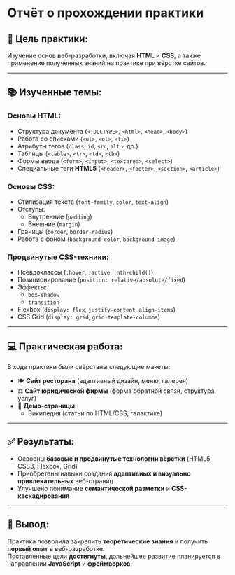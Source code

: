 # Отчёт о прохождении практики

## 📌 Цель практики:
Изучение основ веб-разработки, включая **HTML** и **CSS**, а также применение полученных знаний на практике при вёрстке сайтов.

---

## 📚 Изученные темы:

### **Основы HTML**:
- Структура документа (`<!DOCTYPE>`, `<html>`, `<head>`, `<body>`)
- Работа со списками (`<ul>`, `<ol>`, `<li>`)
- Атрибуты тегов (`class`, `id`, `src`, `alt` и др.)
- Таблицы (`<table>`, `<tr>`, `<td>`, `<th>`)
- Формы ввода (`<form>`, `<input>`, `<textarea>`, `<select>`)
- Специальные теги **HTML5** (`<header>`, `<footer>`, `<section>`, `<article>`)

### **Основы CSS**:
- Стилизация текста (`font-family`, `color`, `text-align`)
- Отступы:
  - Внутренние (`padding`)
  - Внешние (`margin`)
- Границы (`border`, `border-radius`)
- Работа с фоном (`background-color`, `background-image`)

### **Продвинутые CSS-техники**:
- Псевдоклассы (`:hover`, `:active`, `:nth-child()`)
- Позиционирование (`position: relative/absolute/fixed`)
- Эффекты:
  - `box-shadow`
  - `transition`
- Flexbox (`display: flex`, `justify-content`, `align-items`)
- CSS Grid (`display: grid`, `grid-template-columns`)

---

## 💻 Практическая работа:
В ходе практики были свёрстаны следующие макеты:
- 🍽️ **Сайт ресторана** (адаптивный дизайн, меню, галерея)
- ⚖️ **Сайт юридической фирмы** (форма обратной связи, структура услуг)
- 📖 **Демо-страницы**:
  - Википедия (статьи по HTML/CSS, галактике)

---

## ✅ Результаты:
- Освоены **базовые и продвинутые технологии вёрстки** (HTML5, CSS3, Flexbox, Grid)
- Приобретены навыки создания **адаптивных и визуально привлекательных** веб-страниц
- Улучшено понимание **семантической разметки** и **CSS-каскадирования**

---

## 📝 Вывод:
Практика позволила закрепить **теоретические знания** и получить **первый опыт** в веб-разработке.  
Поставленные цели **достигнуты**, дальнейшее развитие планируется в направлении **JavaScript** и **фреймворков**.